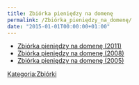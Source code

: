 ```yaml
---
title: Zbiórka pieniędzy na domenę
permalink: /Zbiórka_pieniędzy_na_domenę/
date: "2015-01-01T00:00:00+01:00"
---
```


-   [Zbiórka pieniędzy na domenę (2011)](/Zbiórka_pieniędzy_na_domenę_(2011) "wikilink")
-   [Zbiórka pieniędzy na domenę (2008)](/Zbiórka_pieniędzy_na_domenę_(2008) "wikilink")
-   [Zbiórka pieniędzy na domenę (2005)](/Zbiórka_pieniędzy_na_domenę_(2005) "wikilink")

[Kategoria:Zbiórki](/atopedia/Kategoria:Zbiórki "wikilink")